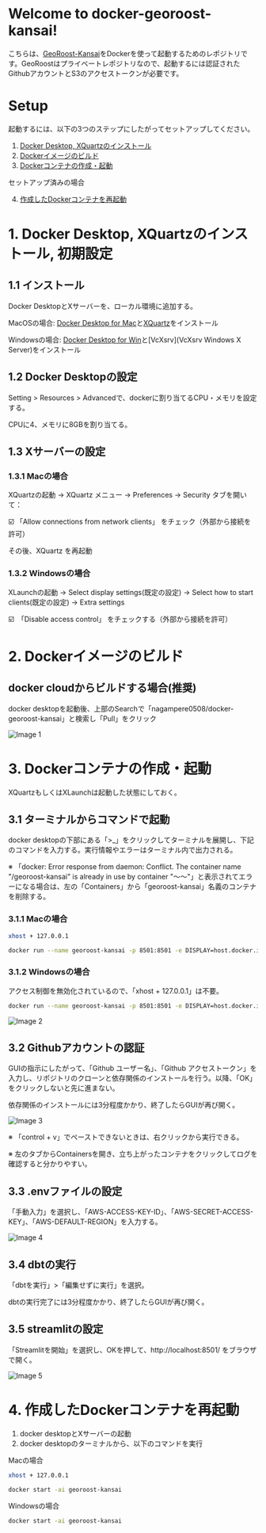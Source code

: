 # Welcome to docker-georoost-kansai!

こちらは、[GeoRoost-Kansai](https://github.com/nagampere/georoost-kansai)をDockerを使って起動するためのレポジトリです。GeoRoostはプライベートレポジトリなので、起動するには認証されたGithubアカウントとS3のアクセストークンが必要です。


# Setup

起動するには、以下の3つのステップにしたがってセットアップしてください。

1. [Docker Desktop, XQuartzのインストール](#1-docker-desktop-xquartzのインストール-初期設定)
2. [Dockerイメージのビルド](#2-dockerイメージのビルド)
3. [Dockerコンテナの作成・起動](#3-dockerコンテナの作成・起動)

セットアップ済みの場合

4. [作成したDockerコンテナを再起動](#4-作成したdockerコンテナを再起動)


# 1. Docker Desktop, XQuartzのインストール, 初期設定

## 1.1 インストール

Docker DesktopとXサーバーを、ローカル環境に追加する。

MacOSの場合: [Docker Desktop for Mac](https://www.docker.com/products/docker-desktop/)と[XQuartz](https://www.xquartz.org/)をインストール

Windowsの場合: [Docker Desktop for Win](https://www.docker.com/products/docker-desktop/)と[VcXsrv](VcXsrv Windows X Server)をインストール

## 1.2 Docker Desktopの設定

Setting > Resources > Advancedで、dockerに割り当てるCPU・メモリを設定する。

CPUに4、メモリに8GBを割り当てる。

## 1.3 Xサーバーの設定

### 1.3.1 Macの場合

XQuartzの起動 → XQuartz メニュー → Preferences → Security タブを開いて：

☑️ 「Allow connections from network clients」 をチェック（外部から接続を許可）

その後、XQuartz を再起動

### 1.3.2 Windowsの場合

XLaunchの起動 → Select display settings(既定の設定) → Select how to start clients(既定の設定) → Extra settings

☑️　「Disable access control」 をチェックする（外部から接続を許可）

# 2. Dockerイメージのビルド

## docker cloudからビルドする場合(推奨)

docker desktopを起動後、上部のSearchで「nagampere0508/docker-georoost-kansai」と検索し「Pull」をクリック

![Image 1](images/pic_docker_desktop_1.png)

# 3. Dockerコンテナの作成・起動

XQuartzもしくはXLaunchは起動した状態にしておく。

## 3.1 ターミナルからコマンドで起動

docker desktopの下部にある「>_」をクリックしてターミナルを展開し、下記のコマンドを入力する。実行情報やエラーはターミナル内で出力される。

※ 「docker: Error response from daemon: Conflict. The container name "/georoost-kansai" is already in use by container "〜〜"」と表示されてエラーになる場合は、左の「Containers」から「georoost-kansai」名義のコンテナを削除する。

### 3.1.1 Macの場合
```bash
xhost + 127.0.0.1
```

```bash
docker run --name georoost-kansai -p 8501:8501 -e DISPLAY=host.docker.internal:0 nagampere0508/docker-georoost-kansai
```

### 3.1.2 Windowsの場合

アクセス制御を無効化されているので、「xhost + 127.0.0.1」は不要。

```bash
docker run --name georoost-kansai -p 8501:8501 -e DISPLAY=host.docker.internal:0 nagampere0508/docker-georoost-kansai
```

![Image 2](images/pic_docker_desktop_2.png)

## 3.2 Githubアカウントの認証

GUIの指示にしたがって、「Github ユーザー名」、「Github アクセストークン」を入力し、リポジトリのクローンと依存関係のインストールを行う。以降、「OK」をクリックしないと先に進まない。

依存関係のインストールには3分程度かかり、終了したらGUIが再び開く。

![Image 3](images/pic_GUI_1.png)

※ 「control + v」でペーストできないときは、右クリックから実行できる。

※ 左のタブからContainersを開き、立ち上がったコンテナをクリックしてログを確認すると分かりやすい。

## 3.3 .envファイルの設定

「手動入力」を選択し、「AWS-ACCESS-KEY-ID」、「AWS-SECRET-ACCESS-KEY」、「AWS-DEFAULT-REGION」を入力する。

![Image 4](images/pic_GUI_2.png)

## 3.4 dbtの実行

「dbtを実行」>「編集せずに実行」を選択。

dbtの実行完了には3分程度かかり、終了したらGUIが再び開く。

##  3.5 streamlitの設定

「Streamlitを開始」を選択し、OKを押して、http://localhost:8501/ をブラウザで開く。

![Image 5](images/pic_GUI_3.png)

# 4. 作成したDockerコンテナを再起動

1. docker desktopとXサーバーの起動
2. docker desktopのターミナルから、以下のコマンドを実行

Macの場合
```bash
xhost + 127.0.0.1
```

```bash
docker start -ai georoost-kansai
```

Windowsの場合
```bash
docker start -ai georoost-kansai
```

